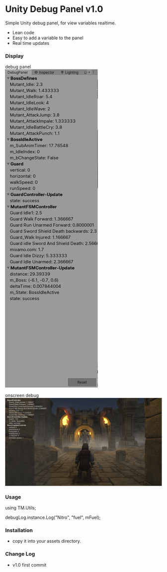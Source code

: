 # Unity Debug Panel v1.0

Simple Unity debug panel, for view variables realtime.

  - Lean code
  - Easy to add a variable to the panel
  - Real time updates

### Display 

debug panel  
![debugpanel](debugpanel.png)

onscreen debug  
![debugpanel](onscreen_debug.png)


### Usage

using TM.Utils;

debugLog.instance.Log("Nitro", "fuel", mFuel);

### Installation

* copy it into your assets directory.

### Change Log
* v1.0 first commit

